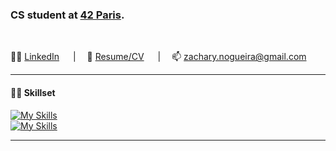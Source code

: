 ### CS student at [42 Paris](https://www.42.fr/).

<br>

<!--
🔗 [Website](https://znogueir.something)
&emsp;&nbsp;|&emsp; -->

👨‍💼 [LinkedIn](https://linkedin.com/in/zachary-nogueira)
&emsp;&nbsp;|&emsp;
📝 [Resume/CV](https://read.cv/znogueir)
&emsp;&nbsp;|&emsp;
📫 zachary.nogueira@gmail.com

---

#### 👨‍💻 Skillset

  [![My Skills](https://skillicons.dev/icons?i=c,cpp,python,html,css,js,ts&theme=dark)](https://skillicons.dev)
  <br>
  [![My Skills](https://skillicons.dev/icons?i=nodejs,react,tailwind,vite,nextjs,git,bash,docker&theme=dark)](https://skillicons.dev)

---
